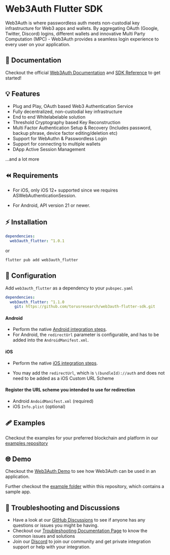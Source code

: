 # Web3Auth Flutter SDK

Web3Auth is where passwordless auth meets non-custodial key infrastructure for Web3 apps and wallets. By aggregating OAuth (Google, Twitter, Discord) logins, different wallets and innovative Multi Party Computation (MPC) - Web3Auth provides a seamless login experience to every user on your application.

## 📖 Documentation

Checkout the official [Web3Auth Documentation](https://web3auth.io/docs) and [SDK Reference](https://web3auth.io/docs/sdk/flutter/) to get started!

## 💡 Features
- Plug and Play, OAuth based Web3 Authentication Service
- Fully decentralized, non-custodial key infrastructure
- End to end Whitelabelable solution
- Threshold Cryptography based Key Reconstruction
- Multi Factor Authentication Setup & Recovery (Includes password, backup phrase, device factor editing/deletion etc)
- Support for WebAuthn & Passwordless Login
- Support for connecting to multiple wallets
- DApp Active Session Management

...and a lot more

## ⏪ Requirements

- For iOS, only iOS 12+ supported since we requires ASWebAuthenticationSession.

- For Android, API version 21 or newer.

## ⚡ Installation

```yml
dependencies:
  web3auth_flutter: ^1.0.1
```

or

```sh
flutter pub add web3auth_flutter
```

## 🌟 Configuration

Add `web3auth_flutter` as a dependency to your `pubspec.yaml`

```yaml
dependencies:
  web3auth_flutter: ^1.1.0
    git: https://github.com/torusresearch/web3auth-flutter-sdk.git
```

#### Android

- Perform the native [Android integration steps](https://web3auth.io/docs/sdk/android/).
- For Android, the `redirectUrl` parameter is configurable, and has to be added into the `AndroidManifest.xml`.

#### iOS

- Perform the native [iOS integration steps](https://web3auth.io/docs/sdk/ios/).

- You may add the `redirectUrl`, which is `\(bundleId)://auth`  and does not need to be added as a iOS Custom URL Scheme

#### Register the URL scheme you intended to use for redirection

- Android `AndoidManifest.xml` (required)
- iOS `Info.plist` (optional)

## 🩹 Examples

Checkout the examples for your preferred blockchain and platform in our [examples repository](https://github.com/Web3Auth/examples/)

## 🌐 Demo

Checkout the [Web3Auth Demo](https://demo-app.web3auth.io/) to see how Web3Auth can be used in an application.

Further checkout the [example folder](https://github.com/Web3Auth/web3auth-flutter-sdk/tree/master/example) within this repository, which contains a sample app.

## 💬 Troubleshooting and Discussions

- Have a look at our [GitHub Discussions](https://github.com/Web3Auth/Web3Auth/discussions?discussions_q=sort%3Atop) to see if anyone has any questions or issues you might be having.
- Checkout our [Troubleshooting Documentation Page](https://web3auth.io/docs/troubleshooting) to know the common issues and solutions
- Join our [Discord](https://discord.gg/web3auth) to join our community and get private integration support or help with your integration.
